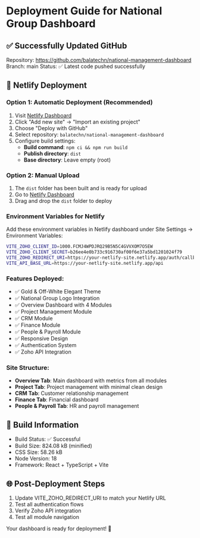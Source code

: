 # Deployment Guide for National Group Dashboard

## ✅ Successfully Updated GitHub
Repository: https://github.com/balatechn/national-management-dashboard
Branch: main
Status: ✅ Latest code pushed successfully

## 🚀 Netlify Deployment

### Option 1: Automatic Deployment (Recommended)
1. Visit [Netlify Dashboard](https://app.netlify.com/)
2. Click "Add new site" → "Import an existing project"
3. Choose "Deploy with GitHub"
4. Select repository: `balatechn/national-management-dashboard`
5. Configure build settings:
   - **Build command**: `npm ci && npm run build`
   - **Publish directory**: `dist`
   - **Base directory**: Leave empty (root)

### Option 2: Manual Upload
1. The `dist` folder has been built and is ready for upload
2. Go to [Netlify Dashboard](https://app.netlify.com/)
3. Drag and drop the `dist` folder to deploy

### Environment Variables for Netlify
Add these environment variables in Netlify dashboard under Site Settings → Environment Variables:

```bash
VITE_ZOHO_CLIENT_ID=1000.FCMJ4WPDJRQ29B5N5C4GVVXOM7O5EW
VITE_ZOHO_CLIENT_SECRET=b26ee4e0b733c916730af00f6e37a5bd1201024f79
VITE_ZOHO_REDIRECT_URI=https://your-netlify-site.netlify.app/auth/callback
VITE_API_BASE_URL=https://your-netlify-site.netlify.app/api
```

### Features Deployed:
- ✅ Gold & Off-White Elegant Theme
- ✅ National Group Logo Integration
- ✅ Overview Dashboard with 4 Modules
- ✅ Project Management Module
- ✅ CRM Module
- ✅ Finance Module
- ✅ People & Payroll Module
- ✅ Responsive Design
- ✅ Authentication System
- ✅ Zoho API Integration

### Site Structure:
- **Overview Tab**: Main dashboard with metrics from all modules
- **Project Tab**: Project management with minimal clean design
- **CRM Tab**: Customer relationship management
- **Finance Tab**: Financial dashboard
- **People & Payroll Tab**: HR and payroll management

## 🔧 Build Information
- Build Status: ✅ Successful
- Build Size: 824.08 kB (minified)
- CSS Size: 58.26 kB
- Node Version: 18
- Framework: React + TypeScript + Vite

## 🌐 Post-Deployment Steps
1. Update VITE_ZOHO_REDIRECT_URI to match your Netlify URL
2. Test all authentication flows
3. Verify Zoho API integration
4. Test all module navigation

Your dashboard is ready for deployment! 🎉
